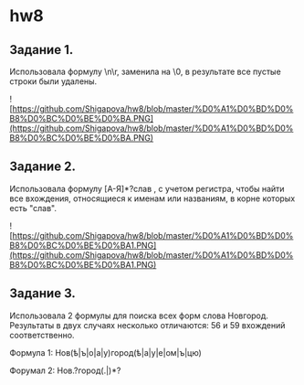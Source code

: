 # hw8

## Задание 1.

Использовала формулу \n\r, заменила на \0, в результате все пустые строки были удалены. 

![https://github.com/Shigapova/hw8/blob/master/%D0%A1%D0%BD%D0%B8%D0%BC%D0%BE%D0%BA.PNG](https://github.com/Shigapova/hw8/blob/master/%D0%A1%D0%BD%D0%B8%D0%BC%D0%BE%D0%BA.PNG)

## Задание 2. 

Использовала формулу [А-Я]*?слав , с учетом регистра, чтобы найти все вхождения, относящиеся к именам или названиям, в корне которых есть "слав".

![https://github.com/Shigapova/hw8/blob/master/%D0%A1%D0%BD%D0%B8%D0%BC%D0%BE%D0%BA1.PNG](https://github.com/Shigapova/hw8/blob/master/%D0%A1%D0%BD%D0%B8%D0%BC%D0%BE%D0%BA1.PNG)

## Задание 3.

Использовала 2 формулы для поиска всех форм слова Новгород. Результаты в двух случаях несколько отличаются: 56 и 59 вхождений соответственно. 

Формула 1: Нов(ѣ|ъ|о|а|у)город(ѣ|а|у|е|ом|ъ|цю) 

Форумал 2: Нов.?город(.|)*?

